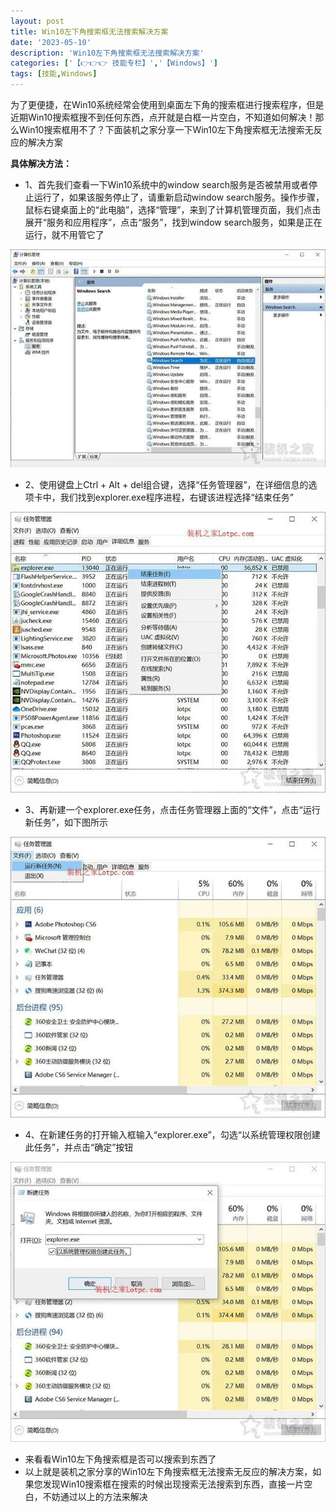 ```yaml
---
layout: post
title: Win10左下角搜索框无法搜索解决方案
date: '2023-05-10'
description: 'Win10左下角搜索框无法搜索解决方案'
categories: ['【👉👉👉 技能专栏】','【Windows】']
tags: [技能,Windows]
---
```


为了更便捷，在Win10系统经常会使用到桌面左下角的搜索框进行搜索程序，但是近期Win10搜索框搜不到任何东西，点开就是白框一片空白，不知道如何解决！那么Win10搜索框用不了？下面装机之家分享一下Win10左下角搜索框无法搜索无反应的解决方案


**具体解决方法：**

- 1、首先我们查看一下Win10系统中的window search服务是否被禁用或者停止运行了，如果该服务停止了，请重新启动window search服务。操作步骤，鼠标右键桌面上的“此电脑”，选择“管理”，来到了计算机管理页面，我们点击展开“服务和应用程序”，点击“服务”，找到window search服务，如果是正在运行，就不用管它了

<div align=left>
<img src="@/../../../../assets/img/Skill_Category/Windows/1.jfif" alt="img" style="zoom:80%;" />
</div>

- 2、使用键盘上Ctrl + Alt + del组合键，选择“任务管理器”，在详细信息的选项卡中，我们找到explorer.exe程序进程，右键该进程选择“结束任务”

<div align=left>
<img src="@/../../../../assets/img/Skill_Category/Windows/2.jfif" alt="img" style="zoom:80%;" />
</div>

- 3、再新建一个explorer.exe任务，点击任务管理器上面的“文件”，点击“运行新任务”，如下图所示

<div align=left>
<img src="@/../../../../assets/img/Skill_Category/Windows/3.jfif" alt="img" style="zoom:80%;" />
</div>

- 4、在新建任务的打开输入框输入“explorer.exe”，勾选“以系统管理权限创建此任务”，并点击“确定”按钮

<div align=left>
<img src="@/../../../../assets/img/Skill_Category/Windows/4.jfif" alt="img" style="zoom:80%;" />
</div>

- 来看看Win10左下角搜索框是否可以搜索到东西了
- 以上就是装机之家分享的Win10左下角搜索框无法搜索无反应的解决方案，如果您发现Win10搜索框在搜索的时候出现搜索无法搜索到东西，直接一片空白，不妨通过以上的方法来解决
